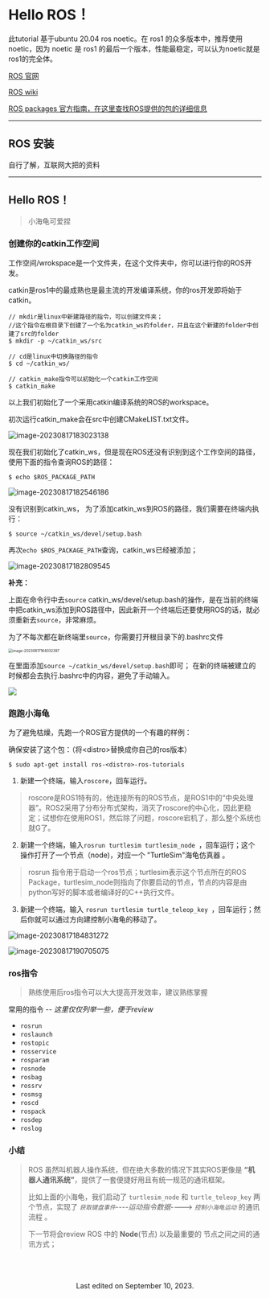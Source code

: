 # Hello ROS！



此tutorial 基于ubuntu 20.04 ros noetic。在 ros1 的众多版本中，推荐使用 noetic，因为 noetic 是 ros1 的最后一个版本，性能最稳定，可以认为noetic就是ros1的完全体。



[ROS 官网](https://ros.org/)

[ROS wiki](http://wiki.ros.org/)

[ROS packages 官方指南，在这里查找ROS提供的包的详细信息](https://index.ros.org/)

---



## ROS 安装

自行了解，互联网大把的资料

---





## Hello ROS！

> 小海龟可爱捏



### 创建你的catkin工作空间

工作空间/wrokspace是一个文件夹，在这个文件夹中，你可以进行你的ROS开发。

catkin是ros1中的最成熟也是最主流的开发编译系统，你的ros开发即将始于catkin。

```
// mkdir是linux中新建路径的指令，可以创建文件夹；
//这个指令在根目录下创建了一个名为catkin_ws的folder，并且在这个新建的folder中创建了src的folder
$ mkdir -p ~/catkin_ws/src

// cd是linux中切换路径的指令
$ cd ~/catkin_ws/

// catkin_make指令可以初始化一个catkin工作空间
$ catkin_make
```

以上我们初始化了一个采用catkin编译系统的ROS的workspace。



初次运行catkin_make会在src中创建CMakeLIST.txt文件。

![image-20230817183023138](https://gitee.com/SeaHIPage/My_Pics/raw/master/from_ubuntu/image-20230817183023138.png)

现在我们初始化了catkin_ws，但是现在ROS还没有识别到这个工作空间的路径，使用下面的指令查询ROS的路径：

```
$ echo $ROS_PACKAGE_PATH
```

![image-20230817182546186](https://gitee.com/SeaHIPage/My_Pics/raw/master/from_ubuntu/image-20230817182546186.png)

没有识别到catkin_ws， 为了添加catkin_ws到ROS的路径，我们需要在终端内执行：

```
$ source ~/catkin_ws/devel/setup.bash
```

再次`echo $ROS_PACKAGE_PATH`查询，catkin_ws已经被添加；

![image-20230817182809545](https://gitee.com/SeaHIPage/My_Pics/raw/master/from_ubuntu/image-20230817182809545.png)





**补充：**

上面在命令行中去`source` catkin_ws/devel/setup.bash的操作，是在当前的终端中把catkin_ws添加到ROS路径中，因此新开一个终端后还要使用ROS的话，就必须重新去`source`，非常麻烦。



为了不每次都在新终端里`source`，你需要打开根目录下的.bashrc文件

<img src="https://gitee.com/SeaHIPage/My_Pics/raw/master/from_ubuntu/image-20230817164032397.png" alt="image-20230817164032397" style="zoom:50%;" /> 

在里面添加`source ~/catkin_ws/devel/setup.bash`即可； 在新的终端被建立的时候都会去执行.bashrc中的内容，避免了手动输入。

![](https://gitee.com/SeaHIPage/My_Pics/raw/master/from_ubuntu/image-20230817183613767.png)





### 跑跑小海龟

为了避免枯燥，先跑一个ROS官方提供的一个有趣的样例：



确保安装了这个包：（将\<distro\>替换成你自己的ros版本）

```
$ sudo apt-get install ros-<distro>-ros-tutorials
```

1. 新建一个终端，输入`roscore`，回车运行。

> roscore是ROS1特有的，他连接所有的ROS节点，是ROS1中的“中央处理器”。ROS2采用了分布分布式架构，消灭了roscore的中心化，因此更稳定；试想你在使用ROS1，然后除了问题，roscore宕机了，那么整个系统也就G了。

2. 新建一个终端，输入`rosrun turtlesim turtlesim_node `，回车运行；这个操作打开了一个节点（node)，对应一个 "TurtleSim"海龟仿真器 。

> rosrun 指令用于启动一个ros节点；turtlesim表示这个节点所在的ROS Package，turtlesim_node则指向了你要启动的节点，节点的内容是由python写好的脚本或者编译好的C++执行文件。

3. 新建一个终端，输入 `rosrun turtlesim turtle_teleop_key `，回车运行；然后你就可以通过方向建控制小海龟的移动了。

![image-20230817184831272](https://gitee.com/SeaHIPage/My_Pics/raw/master/from_ubuntu/image-20230817184831272.png)

![image-20230817190705075](https://gitee.com/SeaHIPage/My_Pics/raw/master/from_ubuntu/image-20230817190705075.png)



### ros指令
> 熟练使用后ros指令可以大大提高开发效率，建议熟练掌握

常用的指令        --      *这里仅仅列举一些，便于review*
- `rosrun`
- `roslaunch`
- `rostopic`
- `rosservice`
- `rosparam`
- `rosnode`
- `rosbag`
- `rossrv`
- `rosmsg`
- `roscd`
- `rospack`
- `rosdep`
- `roslog`



### 小结

> ROS 虽然叫机器人操作系统，但在绝大多数的情况下其实ROS更像是 **“机器人通讯系统”**，提供了一套便捷好用且有统一规范的通讯框架。
> 
> 比如上面的小海龟，我们启动了 `turtlesim_node` 和 `turtle_teleop_key` 两个节点，实现了 *`获取键盘事件`*----*运动指令数据*----> *`控制小海龟运动`*  的通讯流程 。
>
> 
>
> 下一节将会review ROS 中的 **Node**(节点) 以及最重要的 节点之间之间的通讯方式；



<br>
<br>
<br>

<center>
Last edited on September 10, 2023.
</center>

<br>
<br>

